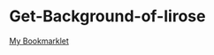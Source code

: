 # Get-Background-of-Iirose
<html><a id="OutputHref" ng-attr-href="{{ output }}" href="javascript:void%20function(){(function(){window.open(document.getElementById(%22mainFrame%22).contentDocument.getElementById(%22backimgholder1%22).style.backgroundImage.split('%22')[1])})()}();">My Bookmarklet</a></html>
